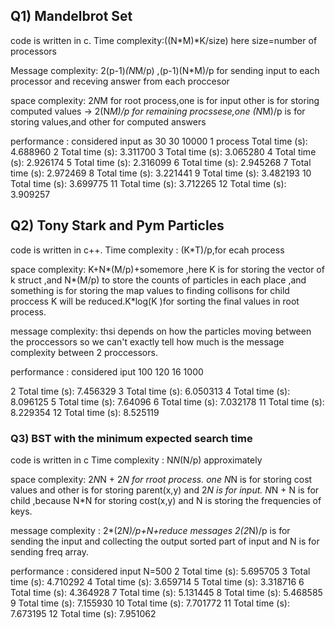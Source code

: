 ## Q1) Mandelbrot Set
code is written in c.
Time complexity:((N*M)*K/size)
here size=number of processors

Message complexity: 2(p-1)*(N*M/p) ,(p-1)(N*M)/p for sending input to each processor and receving answer from each proccesor

space complexity: 2*N*M for root process,one is for input other is for storing computed values
-> 2(N*M)/p for remaining procssese,one (N*M)/p is for storing values,and other for computed answers

performance : considered input as 30 30 10000
1 process Total time (s): 4.688960
2 Total time (s): 3.311700
3 Total time (s): 3.065280
4 Total time (s): 2.926174
5 Total time (s): 2.316099
6 Total time (s): 2.945268
7 Total time (s): 2.972469
8 Total time (s): 3.221441
9 Total time (s): 3.482193
10 Total time (s): 3.699775
11 Total time (s): 3.712265
12 Total time (s): 3.909257

## Q2) Tony Stark and Pym Particles
code is written in c++.
Time complexity : (K*T)/p,for ecah process

space complexity: K+N*(M/p)+somemore ,here K is for storing the vector of k struct ,and N*(M/p) to store the counts of particles in each place ,and something is for storing the map values to finding collisons
for child proccess K will be reduced.K*log(K )for sorting the final values in root process.

message complexity: thsi depends on how the particles moving between the proccessors so we can't exactly tell how much is the message complexity between 2 proccessors.

performance : considered iput 100 120 16 1000

2 Total time (s): 7.456329
3 Total time (s): 6.050313
4 Total time (s): 8.096125
5 Total time (s): 7.64096
6 Total time (s): 7.032178
11 Total time (s): 8.229354
12 Total time (s): 8.525119

### Q3) BST with the minimum expected search time
code is written in c
Time complexity : N*N*(N/p) approximately

space complexity: 2*N*N + 2*N  for rroot process. one N*N is for storing cost values and other is for storing parent(x,y) and 2*N is for input. N*N + N is for child ,because N*N for storing cost(x,y) and N is storing the frequencies of keys.

message complexity : 2*(2*N)/p+N+reduce messages
2(2*N)/p is for sending the input and collecting the output sorted part of input and N is for sending freq array.

performance : considered input N=500
2 Total time (s): 5.695705
3 Total time (s): 4.710292
4 Total time (s): 3.659714
5 Total time (s): 3.318716
6 Total time (s): 4.364928
7 Total time (s): 5.131445
8 Total time (s): 5.468585
9 Total time (s): 7.155930
10 Total time (s): 7.701772
11 Total time (s): 7.673195
12 Total time (s): 7.951062






            

